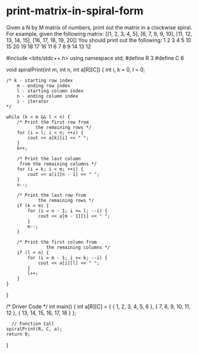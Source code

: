 # print-matrix-in-spiral-form
Given a N by M matrix of numbers, print out the matrix in a clockwise spiral.  For example, given the following matrix:  [[1,  2,  3,  4,  5],  [6,  7,  8,  9,  10],  [11, 12, 13, 14, 15],  [16, 17, 18, 19, 20]]  You should print out the following:  1 2 3 4 5 10 15 20 19 18 17 16 11 6 7 8 9 14 13 12

#include <bits/stdc++.h> 
using namespace std; 
#define R 3 
#define C 6 
  
void spiralPrint(int m, int n, int a[R][C]) 
{ 
    int i, k = 0, l = 0; 
  
    /* k - starting row index 
        m - ending row index 
        l - starting column index 
        n - ending column index 
        i - iterator 
    */
  
    while (k < m && l < n) { 
        /* Print the first row from 
               the remaining rows */
        for (i = l; i < n; ++i) { 
            cout << a[k][i] << " "; 
        } 
        k++; 
  
        /* Print the last column 
         from the remaining columns */
        for (i = k; i < m; ++i) { 
            cout << a[i][n - 1] << " "; 
        } 
        n--; 
  
        /* Print the last row from 
                the remaining rows */
        if (k < m) { 
            for (i = n - 1; i >= l; --i) { 
                cout << a[m - 1][i] << " "; 
            } 
            m--; 
        } 
  
        /* Print the first column from 
                   the remaining columns */
        if (l < n) { 
            for (i = m - 1; i >= k; --i) { 
                cout << a[i][l] << " "; 
            } 
            l++; 
        } 
    } 
} 
  
/* Driver Code */
int main() 
{ 
    int a[R][C] = { { 1, 2, 3, 4, 5, 6 }, 
                    { 7, 8, 9, 10, 11, 12 }, 
                    { 13, 14, 15, 16, 17, 18 } }; 
      
      // Function Call 
    spiralPrint(R, C, a); 
    return 0; 
} 
